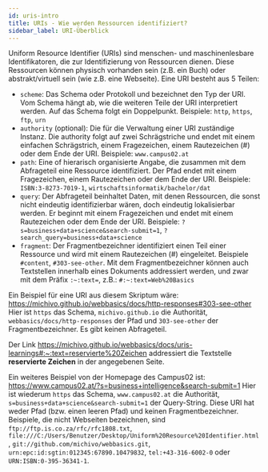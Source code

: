 ```yaml
---
id: uris-intro
title: URIs - Wie werden Ressourcen identifiziert?
sidebar_label: URI-Überblick
---
```


Uniform Resource Identifier (URIs) sind menschen- und maschinenlesbare Identifikatoren, die
zur Identifizierung von Ressourcen dienen. Diese Ressourcen können physisch vorhanden sein (z.B. ein Buch)
oder abstrakt/virtuell sein (wie z.B. eine Webseite). Eine URI besteht aus 5 Teilen:
- `scheme`: Das Schema oder Protokoll und bezeichnet den Typ der URI. Vom Schema hängt ab, wie die weiteren Teile der URI interpretiert werden. Auf das Schema folgt ein Doppelpunkt. Beispiele: `http`, `https`, `ftp`, `urn`
- `authority` (optional): Die für die Verwaltung einer URI zuständige Instanz. Die authority folgt auf zwei Schrägstriche und endet mit einem einfachen Schrägstrich, einem Fragezeichen, einem Rautezeichen (#) oder dem Ende der URI. Beispiele: `www.campus02.at`
- `path`: Eine of hierarisch organisierte Angabe, die zusammen mit dem Abfrageteil eine Ressource identifiziert. Der Pfad endet mit einem Fragezeichen, einem Rautezeichen oder dem Ende der URI. Beispiele: `ISBN:3-8273-7019-1`, `wirtschaftsinformatik/bachelor/dat`
- `query`: Der Abfrageteil beinhaltet Daten, mit denen Ressourcen, die sonst nicht eindeutig identifizierbar wären, doch eindeutig lokalisierbar werden. Er beginnt mit einem Fragezeichen und endet mit einem Rautezeichen oder dem Ende der URI. Beispiele: `?s=business+data+science&search-submit=1`, `?search_query=business+data+science`
- `fragment`: Der Fragmentbezeichner identifiziert einen Teil einer Ressource und wird mit einem Rautezeichen (#) eingeleitet. Beispiele `#content`, `#303-see-other`. Mit dem Fragmentbezeichner können auch Textstellen innerhalb eines Dokuments addressiert werden, und zwar mit dem Präfix `:~:text=`, z.B.: `#:~:text=Web%20Basics`

Ein Beispiel für eine URI aus diesem Skriptum wäre: https://michivo.github.io/webbasics/docs/http-responses#303-see-other
Hier ist `https` das Schema, `michivo.github.io` die Authorität, `webbasics/docs/http-responses` der Pfad und `303-see-other` der Fragmentbezeichner. Es gibt keinen Abfrageteil.

Der Link https://michivo.github.io/webbasics/docs/uris-learnings#:~:text=reservierte%20Zeichen addressiert die Textstelle **reservierte Zeichen** in der angegebenen Seite.

Ein weiteres Beispiel von der Homepage des Campus02 ist: https://www.campus02.at/?s=business+intelligence&search-submit=1
Hier ist wiederum `https` das Schema, `www.campus02.at` die Authorität, `s=business+data+science&search-submit=1` der Query-String. Diese URI hat weder Pfad (bzw. einen leeren Pfad) und keinen Fragmentbezeichner.
Beispiele, die nicht Webseiten bezeichnen, sind `ftp://ftp.is.co.za/rfc/rfc1808.txt`, `file:///C:/Users/Benutzer/Desktop/Uniform%20Resource%20Identifier.html`, `git://github.com/michivo/webbasics.git`, `urn:epc:id:sgtin:012345:67890.10479832`, `tel:+43-316-6002-0` oder `URN:ISBN:0-395-36341-1`.


